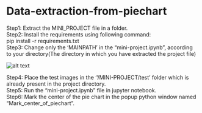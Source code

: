 # Data-extraction-from-piechart
Step1: Extract the MINI_PROJECT file in a folder.  
Step2: Install the requirements using following command:  
		pip install -r requirements.txt  
Step3: Change only the ‘MAINPATH’ in the “mini-project.ipynb”, according to your directory(The directory in which you have extracted the project file)  

![alt text](https://github.com/stargazer612/Data-extraction-from-piechart/blob/main/image.jpg?raw=true)
 
Step4: Place the test images in the ‘’/MINI-PROJECT/test’ folder which is already present in the 	project directory.  
Step5: Run the “mini-project.ipynb” file in jupyter notebook.  
Step6: Mark the center of the pie chart in the popup python window named “Mark_center_of_piechart”.  
